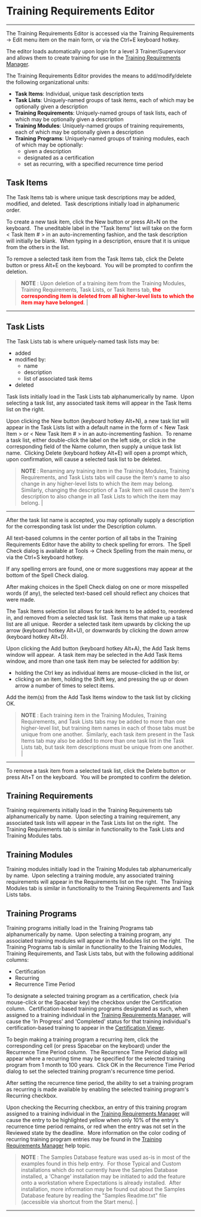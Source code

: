 # Training Requirements Editor
-----

The Training Requirements Editor is accessed via the Training Requirements -&gt; Edit menu item on the main form, or via the Ctrl+E keyboard hotkey.

The editor loads automatically upon login for a level 3 Trainer/Supervisor and allows them to create training for use in the [Training Requirements Manager](<tdmanage.md>).

The Training Requirements Editor provides the means to add/modify/delete the following organizational units:

- **Task Items**: Individual, unique task description texts
- **Task Lists**: Uniquely-named groups of task items, each of which may be optionally given a description
- **Training Requirements**: Uniquely-named groups of task lists, each of which may be optionally given a description
- **Training Modules**: Uniquely-named groups of training requirements, each of which may be optionally given a description
- **Training Programs**: Uniquely-named groups of training modules, each of which may be optionally:
    - given a description
    - designated as a certification
    - set as recurring, with a specified recurrence time period

## Task Items

The Task Items tab is where unique task descriptions may be added, modified, and deleted.&nbsp; Task descriptions initially load in alphanumeric order.

To create a new task item, click the New button or press Alt+N on the keyboard.&nbsp; The uneditable label in the "Task Items" list will take on the form &lt; Task Item # &gt; in an auto-incrementing fashion, and the task description will initially be blank.&nbsp; When typing in a description, ensure that it is unique from the others in the list.

To remove a selected task item from the Task Items tab, click the Delete button or press Alt+E on the keyboard.&nbsp; You will be prompted to confirm the deletion.

> **NOTE** : Upon deletion of a training item from the Training Modules, Training Requirements, Task Lists, or Task Items tab, <font color="#FF0000"><b>the corresponding item is deleted from all higher-level lists to which the item may have belonged</b></font>. |
-----

## Task Lists

The Task Lists tab is where uniquely-named task lists may be:

- added
- modified by:
    - name
    - description
    - list of associated task items
- deleted

Task lists initially load in the Task Lists tab alphanumerically by name.&nbsp; Upon selecting a task list, any associated task items will appear in the Task Items list on the right.

Upon clicking the New button (keyboard hotkey Alt+N), a new task list will appear in the Task Lists list with a default name in the form of &lt; New Task Item &gt; or &lt; New Task Item # &gt; in an auto-incrementing fashion.&nbsp; To rename a task list, either double-click the label on the left side, or click in the corresponding field of the Name column, then supply a unique task list name.&nbsp; Clicking Delete (keyboard hotkey Alt+E) will open a prompt which, upon confirmation, will cause a selected task list to be deleted.

> **NOTE** : Renaming any training item in the Training Modules, Training Requirements, and Task Lists tabs will cause the item's name to also change in any higher-level lists to which the item may belong.&nbsp; Similarly, changing the description of a Task Item will cause the item's description to also change in all Task Lists to which the item may belong. |
-----

After the task list name is accepted, you may optionally supply a description for the corresponding task list under the Description column.

All text-based columns in the center portion of all tabs in the Training Requirements Editor have the ability to check spelling for errors.&nbsp; The Spell Check dialog is available at Tools -&gt; Check Spelling from the main menu, or via the Ctrl+S keyboard hotkey.

If any spelling errors are found, one or more suggestions may appear at the bottom of the Spell Check dialog.

After making choices in the Spell Check dialog on one or more misspelled words (if any), the selected text-based cell should reflect any choices that were made.

The Task Items selection list allows for task items to be added to, reordered in, and removed from a selected task list.&nbsp; Task items that make up a task list are all unique.&nbsp; Reorder a selected task item upwards by clicking the up arrow (keyboard hotkey Alt+U), or downwards by clicking the down arrow (keyboard hotkey Alt+D).

Upon clicking the Add button (keyboard hotkey Alt+A), the Add Task Items window will appear.&nbsp; A task item may be selected in the Add Task Items window, and more than one task item may be selected for addition by:

- holding the Ctrl key as individual items are mouse-clicked in the list, or
- clicking on an item, holding the Shift key, and pressing the up or down arrow a number of times to select items.

Add the item(s) from the Add Task Items window to the task list by clicking OK.

> **NOTE** : Each training item in the Training Modules, Training Requirements, and Task Lists tabs may be added to more than one higher-level list, but training item names in each of those tabs must be unique from one another.&nbsp; Similarly, each task item present in the Task Items tab may also be added to more than one task list in the Task Lists tab, but task item descriptions must be unique from one another. |
-----

To remove a task item from a selected task list, click the Delete button or press Alt+T on the keyboard.&nbsp; You will be prompted to confirm the deletion.

## Training Requirements

Training requirements initially load in the Training Requirements tab alphanumerically by name.&nbsp; Upon selecting a training requirement, any associated task lists will appear in the Task Lists list on the right.&nbsp; The Training Requirements tab is similar in functionality to the Task Lists and Training Modules tabs.

## Training Modules

Training modules initially load in the Training Modules tab alphanumerically by name.&nbsp; Upon selecting a training module, any associated training requirements will appear in the Requirements list on the right.&nbsp; The Training Modules tab is similar in functionality to the Training Requirements and Task Lists tabs.

## Training Programs

Training programs initially load in the Training Programs tab alphanumerically by name.&nbsp; Upon selecting a training program, any associated training modules will appear in the Modules list on the right.&nbsp; The Training Programs tab is similar in functionality to the Training Modules, Training Requirements, and Task Lists tabs, but with the following additional columns:

- Certification
- Recurring
- Recurrence Time Period

To designate a selected training program as a certification, check (via mouse-click or the Spacebar key) the checkbox under the Certification column.&nbsp; Certification-based training programs designated as such, when assigned to a training individual in the [Training Requirements Manager](<tdmanage.md>), will cause the 'In Progress' and 'Completed' status for that training individual's certification-based training to appear in the [Certification Viewer](<tdcert.md>).

To begin making a training program a recurring item, click the corresponding cell (or press Spacebar on the keyboard) under the Recurrence Time Period column.&nbsp; The Recurrence Time Period dialog will appear where a recurring time may be specified for the selected training program from 1 month to 100 years.&nbsp; Click OK in the Recurrence Time Period dialog to set the selected training program's recurrence time period.

After setting the recurrence time period, the ability to set a training program as recurring is made available by enabling the selected training program's Recurring checkbox.

Upon checking the Recurring checkbox, an entry of this training program assigned to a training individual in the [Training Requirements Manager](<tdmanage.md>) will cause the entry to be highlighted yellow when only 10% of the entry's recurrence time period remains, or red when the entry was not set in the Reviewed state by the deadline.&nbsp; More information on the color coding of recurring training program entries may be found in the [Training Requirements Manager](<tdmanage.md>) help topic.

> **NOTE** : The Samples Database feature was used as-is in most of the examples found in this help entry.&nbsp; For those Typical and Custom installations which do not currently have the Samples Database installed, a 'Change' installation may be initiated to add the feature onto a workstation where Expectations is already installed.&nbsp; After installation, more information may be found out about the Samples Database feature by reading the "Samples Readme.txt" file (accessible via shortcut from the Start menu). |
-----